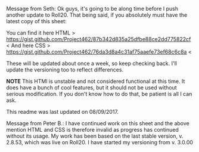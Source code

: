 Message from Seth:
Ok guys, it's going to be along time before I push another update to Roll20. That being said, if you absolutely must have the latest copy of this sheet:

You can find it here HTML > https://gist.github.com/Project462/87b342d835a25dfbe88ce2dd775822cf <
And here CSS > https://gist.github.com/Project462/76da3d8a4c31af75aaefe73ef68c6c8a <

These will be updated about once a week, so keep checking back. I'll update the versioning too to reflect differences.

**NOTE** This HTMl is unstable and not considered functional at this time. It does have a bunch of cool features, but it should not be used without serious modification. If you don't know how to do that, be patient is all I can ask.

This readme was last updated on 08/09/2017.

Message from Peter B.:
I have continued work on this sheet and the above mention HTML and CSS is therefore invalid as progress has continued without its usage.
My work has been based on the last stable version, v. 2.8.53, which was live on Roll20. I have started my versioning from v. 3.0.00 